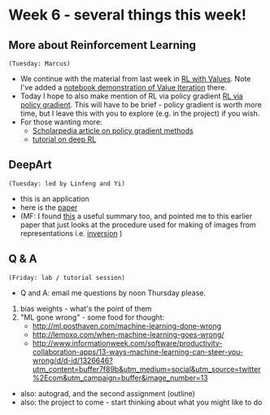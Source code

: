 # Week 6 - several things this week!


## More about Reinforcement Learning
`(Tuesday: Marcus)`
* We continue with the material from last week in [RL with Values](https://github.com/garibaldu/comp421/blob/master/week5/lecture_RL_via_Values.pdf). Note I've added a [notebook demonstration of Value Iteration](https://github.com/garibaldu/comp421/blob/master/notebooks/demo_value_iteration.ipynb) there.
* Today I hope to also make mention of RL via policy gradient [RL via policy gradient](https://github.com/garibaldu/comp421/blob/master/week6/lecture_RL_via_policy_gradient.pdf). This will have to be brief - policy gradient is worth more time, but I leave this with you to explore (e.g. in the project) if you wish.
* For those wanting more: 
   * [Scholarpedia article on policy gradient methods](http://www.scholarpedia.org/article/Policy_gradient_methods)
   * [tutorial on deep RL](https://gym.openai.com/docs/rl)

## DeepArt
`(Tuesday: led by Linfeng and Yi)`
* this is an application
* here is the [paper](https://arxiv.org/pdf/1508.06576v2.pdf)
* (MF: I found [this](https://www.robots.ox.ac.uk/~vgg/rg/slides/weidi_rg.pdf) a useful summary too, and pointed me to this earlier paper that just looks at the procedure used for making of images from representations i.e. [inversion](http://arxiv.org/pdf/1412.0035v1.pdf) )

## Q & A
`(Friday: lab / tutorial session)`
* Q and A: email me questions by noon Thursday please.

1. bias weights - what's the point of them
1. "ML gone wrong" - some food for thought:
   * http://ml.posthaven.com/machine-learning-done-wrong
   * http://lemoxo.com/when-machine-learning-goes-wrong/
   * http://www.informationweek.com/software/productivity-collaboration-apps/13-ways-machine-learning-can-steer-you-wrong/d/d-id/1326646?utm_content=buffer7f89b&utm_medium=social&utm_source=twitter%2Ecom&utm_campaign=buffer&image_number=13

* also: autograd, and the second assignment (outline)
* also: the project to come - start thinking about what you might like to do

